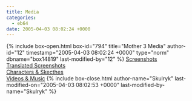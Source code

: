```yaml
---
title: Media
categories:
  - eb64
date: 2005-04-03 08:02:24 +0000
---
```

{% include box-open.html box-id="794" title="Mother 3 Media" author-id="12" timestamp="2005-04-03 08:02:24 +0000" type="norm" dbname="box14819" last-modified-by="12" %}
<a href="/mother3/screenshots/">Screenshots</a><br />
<a href="/mother3/screenshots/translate.php">Translated Screenshots</a><br />
<a href="/mother3/screenshots/screenshots2.php">Characters & Skecthes</a><br />
<a href="/mother3/videos/">Videos & Music</a>
{% include box-close.html author-name="Skulryk" last-modified-on="2005-04-03 08:02:53 +0000" last-modified-by-name="Skulryk" %}
